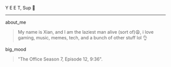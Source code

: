 Y E E T, Sup :wave:
***
about_me
>  My name is Xian, and I am the laziest man alive (sort of):weary:, i love gaming, music, memes, tech, and a bunch of other stuff lol :ok_hand:

big_mood
> "The Office Season 7, Episode 12, 9:36".
